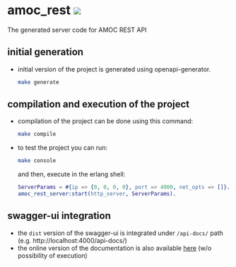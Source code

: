 # amoc_rest [![](https://github.com/esl/amoc_rest/workflows/CI/badge.svg)](https://github.com/esl/amoc_rest/actions?query=workflow%3ACI)

The generated server code for AMOC REST API

## initial generation
* initial version of the project is generated using openapi-generator.

  ```bash
  make generate
  ```

## compilation and execution of the project
* compilation of the project can be done using this command:

  ```bash
  make compile
  ```

* to test the project you can run:

  ```bash
  make console
  ```

  and then, execute in the erlang shell:

  ```erlang
  ServerParams = #{ip => {0, 0, 0, 0}, port => 4000, net_opts => []}.
  amoc_rest_server:start(http_server, ServerParams).
  ```

## swagger-ui integration
* the `dist` version of the swagger-ui is integrated under `/api-docs/` path (e.g. http://localhost:4000/api-docs/)
* the online version of the documentation is also available [here](https://esl.github.io/amoc_rest/) (w/o possibility of execution)
